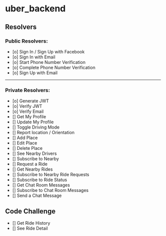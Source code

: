 # uber_backend

## Resolvers

### Public Resolvers:

- [o] Sign In / Sign Up with Facebook
- [o] Sign In with Email
- [o] Start Phone Number Verification
- [o] Complete Phone Number Verification
- [o] Sign Up with Email

---

### Private Resolvers:

- [o] Generate JWT
- [o] Verify JWT
- [o] Verify Email
- [] Get My Profile
- [] Update My Profile
- [] Toggle Driving Mode
- [] Report location / Orientation
- [] Add Place
- [] Edit Place
- [] Delete Place
- [] See Nearby Drivers
- [] Subscribe to Nearby 
- [] Request a Ride
- [] Get Nearby Rides
- [] Subscribe to Nearby Ride Requests
- [] Subscribe to Ride Status
- [] Get Chat Room Messages
- [] Subscribe to Chat Room Messages
- [] Send a Chat Message

## Code Challenge

- [] Get Ride History
- [] See Ride Detail